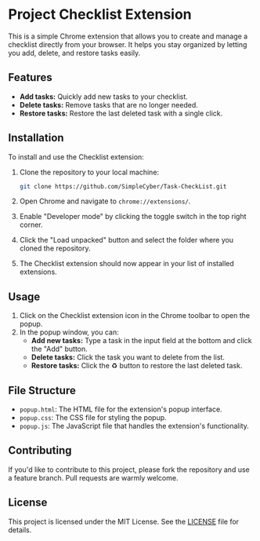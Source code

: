 # Project Checklist Extension

This is a simple Chrome extension that allows you to create and manage a checklist directly from your browser. It helps you stay organized by letting you add, delete, and restore tasks easily.

## Features

- **Add tasks:** Quickly add new tasks to your checklist.
- **Delete tasks:** Remove tasks that are no longer needed.
- **Restore tasks:** Restore the last deleted task with a single click.

## Installation

To install and use the Checklist extension:

1. Clone the repository to your local machine:

   ```bash
   git clone https://github.com/SimpleCyber/Task-CheckList.git
   ```

2. Open Chrome and navigate to `chrome://extensions/`.

3. Enable "Developer mode" by clicking the toggle switch in the top right corner.

4. Click the "Load unpacked" button and select the folder where you cloned the repository.

5. The Checklist extension should now appear in your list of installed extensions.

## Usage

1. Click on the Checklist extension icon in the Chrome toolbar to open the popup.
2. In the popup window, you can:
   - **Add new tasks:** Type a task in the input field at the bottom and click the "Add" button.
   - **Delete tasks:** Click the task you want to delete from the list.
   - **Restore tasks:** Click the ♻️ button to restore the last deleted task.

## File Structure

- `popup.html`: The HTML file for the extension's popup interface.
- `popup.css`: The CSS file for styling the popup.
- `popup.js`: The JavaScript file that handles the extension's functionality.

## Contributing

If you'd like to contribute to this project, please fork the repository and use a feature branch. Pull requests are warmly welcome.

## License

This project is licensed under the MIT License. See the [LICENSE](LICENSE) file for details.
